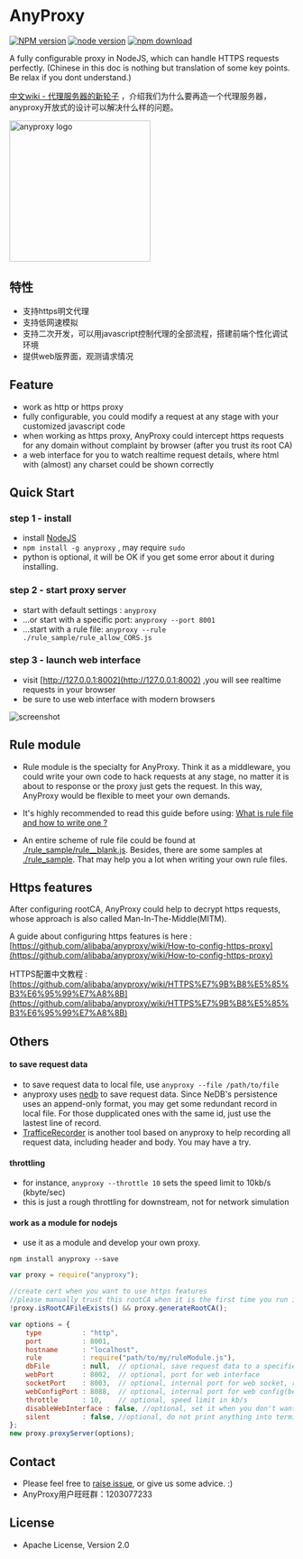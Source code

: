 AnyProxy
==========

[![NPM version][npm-image]][npm-url]
[![node version][node-image]][node-url]
[![npm download][download-image]][download-url]

[npm-image]: https://img.shields.io/npm/v/anyproxy.svg?style=flat-square
[npm-url]: https://npmjs.org/package/anyproxy
[node-image]: https://img.shields.io/badge/node.js-%3E=_0.10-green.svg?style=flat-square
[node-url]: http://nodejs.org/download/
[download-image]: https://img.shields.io/npm/dm/anyproxy.svg?style=flat-square
[download-url]: https://npmjs.org/package/anyproxy

A fully configurable proxy in NodeJS, which can handle HTTPS requests perfectly.
(Chinese in this doc is nothing but translation of some key points. Be relax if you dont understand.)

[中文wiki - 代理服务器的新轮子](https://github.com/alibaba/anyproxy/wiki/%E4%BB%A3%E7%90%86%E6%9C%8D%E5%8A%A1%E5%99%A8%E7%9A%84%E6%96%B0%E8%BD%AE%E5%AD%90%EF%BC%9Aanyproxy) ，介绍我们为什么要再造一个代理服务器，anyproxy开放式的设计可以解决什么样的问题。

<img src="http://gtms04.alicdn.com/tps/i4/TB1XfxDHpXXXXXpapXX20ySQVXX-512-512.png" width="250" height="250" alt="anyproxy logo" />

特性
------------
* 支持https明文代理
* 支持低网速模拟
* 支持二次开发，可以用javascript控制代理的全部流程，搭建前端个性化调试环境
* 提供web版界面，观测请求情况

Feature
------------
* work as http or https proxy
* fully configurable, you could modify a request at any stage with your customized javascript code
* when working as https proxy, AnyProxy could intercept https requests for any domain without complaint by browser (after you trust its root CA)
* a web interface for you to watch realtime request details, where html with (almost) any charset could be shown correctly

Quick Start
--------------

### step 1 - install

* install [NodeJS](http://nodejs.org/)
* ``npm install -g anyproxy`` , may require ``sudo``
* python is optional, it will be OK if you get some error about it during installing.

### step 2 - start proxy server

* start with default settings : ``anyproxy``
* ...or start with a specific port:  ``anyproxy --port 8001``
* ...start with a rule file: ``anyproxy --rule ./rule_sample/rule_allow_CORS.js``

### step 3 - launch web interface

* visit [http://127.0.0.1:8002](http://127.0.0.1:8002) ,you will see realtime requests in your browser
* be sure to use web interface with modern browsers

![screenshot](http://gtms01.alicdn.com/tps/i1/TB1IdgqGXXXXXa9apXXLExM2pXX-854-480.gif)



Rule module
-------------------
* Rule module is the specialty for AnyProxy. Think it as a middleware, you could write your own code to hack requests at any stage, no matter it is about to response or the proxy just gets the request. In this way, AnyProxy would be flexible to meet your own demands.

* It's highly recommended to read this guide before using: [What is rule file and how to write one ?](https://github.com/alibaba/anyproxy/wiki/What-is-rule-file-and-how-to-write-one)

* An entire scheme of rule file could be found at [./rule_sample/rule__blank.js](https://github.com/alibaba/anyproxy/blob/master/rule_sample/rule__blank.js). Besides, there are some samples at [./rule_sample](https://github.com/alibaba/anyproxy/tree/master/rule_sample). That may help you a lot when writing your own rule files.


Https features
----------------
After configuring rootCA, AnyProxy could help to decrypt https requests, whose approach is also called Man-In-The-Middle(MITM).

A guide about configuring https features is here : [https://github.com/alibaba/anyproxy/wiki/How-to-config-https-proxy](https://github.com/alibaba/anyproxy/wiki/How-to-config-https-proxy) 

HTTPS配置中文教程 : [https://github.com/alibaba/anyproxy/wiki/HTTPS%E7%9B%B8%E5%85%B3%E6%95%99%E7%A8%8B](https://github.com/alibaba/anyproxy/wiki/HTTPS%E7%9B%B8%E5%85%B3%E6%95%99%E7%A8%8B)


Others
-----------------

#### to save request data
* to save request data to local file, use ``` anyproxy --file /path/to/file ```
* anyproxy uses [nedb](https://github.com/louischatriot/nedb) to save request data. Since NeDB's persistence uses an append-only format, you may get some redundant record in local file. For those dupplicated ones with the same id, just use the lastest line of record.
* [TrafficeRecorder](https://github.com/ottomao/TrafficRecorder) is another tool based on anyproxy to help recording all request data, including header and body. You may have a try.

#### throttling
* for instance, ``` anyproxy --throttle 10 ``` sets the speed limit to 10kb/s (kbyte/sec)
* this is just a rough throttling for downstream, not for network simulation

#### work as a module for nodejs
* use it as a module and develop your own proxy.

```
npm install anyproxy --save
```

```javascript
var proxy = require("anyproxy");

//create cert when you want to use https features
//please manually trust this rootCA when it is the first time you run it
!proxy.isRootCAFileExists() && proxy.generateRootCA();

var options = {
    type          : "http",
    port          : 8001,
    hostname      : "localhost",
    rule          : require("path/to/my/ruleModule.js"),
    dbFile        : null,  // optional, save request data to a specified file, will use in-memory db if not specified
    webPort       : 8002,  // optional, port for web interface
    socketPort    : 8003,  // optional, internal port for web socket, replace this when it is conflict with your own service
    webConfigPort : 8088,  // optional, internal port for web config(beta), replace this when it is conflict with your own service
    throttle      : 10,    // optional, speed limit in kb/s
    disableWebInterface : false, //optional, set it when you don't want to use the web interface
    silent        : false, //optional, do not print anything into terminal. do not set it when you are still debugging.
};
new proxy.proxyServer(options);

```

Contact
-----------------

* Please feel free to [raise issue](https://github.com/alibaba/anyproxy/issues), or give us some advice. :)
* AnyProxy用户旺旺群：1203077233


License
-----------------

* Apache License, Version 2.0
